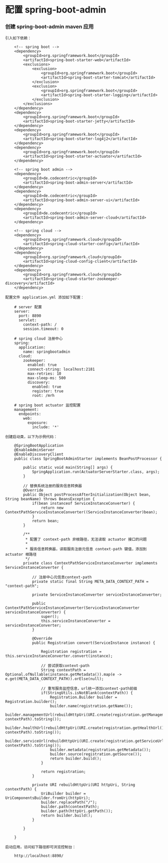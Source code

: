 
# 配置 spring-boot-admin

### 创建 spring-boot-admin maven 应用

    引入如下依赖：

        <!-- spring boot -->
        <dependency>
            <groupId>org.springframework.boot</groupId>
            <artifactId>spring-boot-starter-web</artifactId>
            <exclusions>
                <exclusion>
                    <groupId>org.springframework.boot</groupId>
                    <artifactId>spring-boot-starter-tomcat</artifactId>
                </exclusion>
                <exclusion>
                    <groupId>org.springframework.boot</groupId>
                    <artifactId>spring-boot-starter-logging</artifactId>
                </exclusion>
            </exclusions>
        </dependency>
        <dependency>
            <groupId>org.springframework.boot</groupId>
            <artifactId>spring-boot-starter-jetty</artifactId>
        </dependency>
        <dependency>
            <groupId>org.springframework.boot</groupId>
            <artifactId>spring-boot-starter-log4j2</artifactId>
        </dependency>
        <dependency>
            <groupId>org.springframework.boot</groupId>
            <artifactId>spring-boot-starter-actuator</artifactId>
        </dependency>

        <!-- spring boot admin -->
        <dependency>
            <groupId>de.codecentric</groupId>
            <artifactId>spring-boot-admin-server</artifactId>
        </dependency>
        <dependency>
            <groupId>de.codecentric</groupId>
            <artifactId>spring-boot-admin-server-ui</artifactId>
        </dependency>
        <dependency>
            <groupId>de.codecentric</groupId>
            <artifactId>spring-boot-admin-server-cloud</artifactId>
        </dependency>

        <!-- spring cloud -->
        <dependency>
            <groupId>org.springframework.cloud</groupId>
            <artifactId>spring-cloud-starter-config</artifactId>
        </dependency>
        <dependency>
            <groupId>org.springframework.cloud</groupId>
            <artifactId>spring-cloud-config-client</artifactId>
        </dependency>
        <dependency>
            <groupId>org.springframework.cloud</groupId>
            <artifactId>spring-cloud-starter-zookeeper-discovery</artifactId>
        </dependency>

    配置文件 application.yml 添加如下配置：

        # server 配置
        server:
          port: 8890
          servlet:
            context-path: /
            session.timeout: 0

        # spring cloud 注册中心
        spring:
          application:
            name: springbootadmin
          cloud:
            zookeeper:
              enabled: true
              connect-string: localhost:2181
              max-retries: 10
              max-sleep-ms: 500
              discovery:
                enabled: true
                register: true
                root: /mrh

        # spring boot actuator 监控配置
        management:
          endpoints:
            web:
              exposure:
                include: '*'

    创建启动类，以下为示例代码：

        @SpringBootApplication
        @EnableAdminServer
        @EnableDiscoveryClient
        public class SpringBootAdminStarter implements BeanPostProcessor {

            public static void main(String[] args) {
                SpringApplication.run(ActuatorServerStarter.class, args);
            }

            // 替换系统注册的服务信息转换器
            @Override
            public Object postProcessAfterInitialization(Object bean, String beanName) throws BeansException {
                if(bean instanceof ServiceInstanceConverter) {
                    return new ContextPathServiceInstanceConverter((ServiceInstanceConverter)bean);
                }
                return bean;
            }

            /**
             * 配置了 context-path 非根路径，无法读取 actuator 接口的问题
             *
             * 服务信息转换器，读取服务注册元信息 context-path 键值，添加到 actuator 根路径
             */
            private class ContextPathServiceInstanceConverter implements ServiceInstanceConverter {

                // 注册中心元信息context-path
                private static final String META_DATA_CONTEXT_PATH = "context-path";

                private ServiceInstanceConverter serviceInstanceConverter;

                public ContextPathServiceInstanceConverter(ServiceInstanceConverter serviceInstanceConverter) {
                    super();
                    this.serviceInstanceConverter = serviceInstanceConverter;
                }

                @Override
                public Registration convert(ServiceInstance instance) {

                    Registration registration = this.serviceInstanceConverter.convert(instance);

                    // 尝试获取context-path
                    String contextPath = Optional.ofNullable(instance.getMetadata()).map(e -> e.get(META_DATA_CONTEXT_PATH)).orElse(null);

                    // 重写服务监控信息，url统一添加context-path前缀
                    if(StringUtils.isNotBlank(contextPath)) {
                        Registration.Builder builder = Registration.builder();
                        builder.name(registration.getName());
                        builder.managementUrl(rebuildHttpUri(URI.create(registration.getManagementUrl()), contextPath).toString());
                        builder.healthUrl(rebuildHttpUri(URI.create(registration.getHealthUrl()), contextPath).toString());
                        builder.serviceUrl(rebuildHttpUri(URI.create(registration.getServiceUrl()), contextPath).toString());
                        builder.metadata(registration.getMetadata());
                        builder.source(registration.getSource());
                        return builder.build();
                    }

                    return registration;
                }

                private URI rebuildHttpUri(URI httpUri, String contextPath) {
                    UriBuilder builder = UriComponentsBuilder.fromUri(httpUri);
                    builder.replacePath("/");
                    builder.path(contextPath);
                    builder.path(httpUri.getPath());
                    return builder.build();
                }

            }

        }

    启动应用，访问如下路径即可浏览控制台：

        http://localhost:8890/
